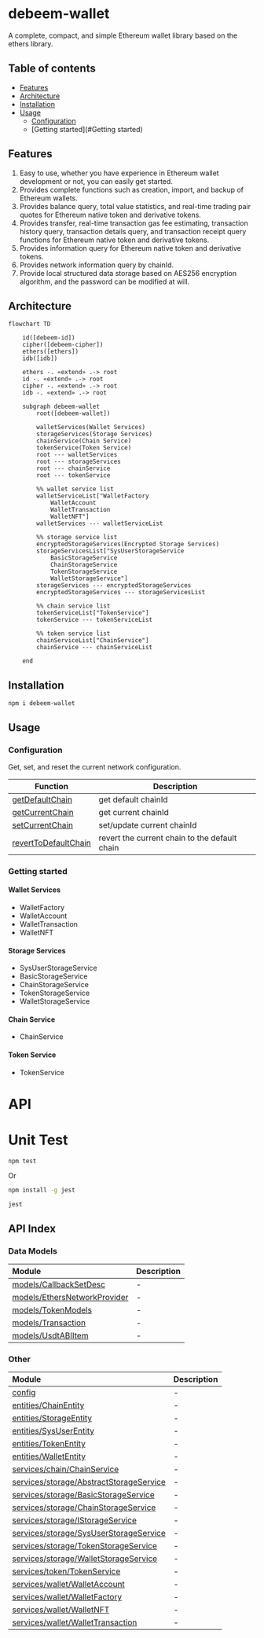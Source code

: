 # debeem-wallet

A complete, compact, and simple Ethereum wallet library based on the ethers library.

## Table of contents
- [Features](#Features)
- [Architecture](#Architecture)
- [Installation](#Installation)
- [Usage](#Usage)
  - [Configuration](#Configuration)
  - [Getting started](#Getting started)

## Features

1. Easy to use, whether you have experience in Ethereum wallet development or not, you can easily get started.
1. Provides complete functions such as creation, import, and backup of Ethereum wallets.
1. Provides balance query, total value statistics, and real-time trading pair quotes for Ethereum native token and derivative tokens.
1. Provides transfer, real-time transaction gas fee estimating, transaction history query, transaction details query, and transaction receipt query functions for Ethereum native token and derivative tokens.
1. Provides information query for Ethereum native token and derivative tokens.
1. Provides network information query by chainId.
1. Provide local structured data storage based on AES256 encryption algorithm, and the password can be modified at will.

## Architecture

```mermaid
flowchart TD

    id([debeem-id])
    cipher([debeem-cipher])
    ethers([ethers])
    idb([idb])

    ethers -. «extend» .-> root
    id -. «extend» .-> root
    cipher -. «extend» .-> root
    idb -. «extend» .-> root

    subgraph debeem-wallet
        root([debeem-wallet])

        walletServices(Wallet Services)
        storageServices(Storage Services)
        chainService(Chain Service)
        tokenService(Token Service)
        root --- walletServices
        root --- storageServices
        root --- chainService
        root --- tokenService

        %% wallet service list
        walletServiceList["WalletFactory
            WalletAccount
            WalletTransaction
            WalletNFT"]
        walletServices --- walletServiceList

        %% storage service list
        encryptedStorageServices(Encrypted Storage Services)
        storageServicesList["SysUserStorageService
            BasicStorageService
            ChainStorageService
            TokenStorageService
            WalletStorageService"]
        storageServices --- encryptedStorageServices
        encryptedStorageServices --- storageServicesList

        %% chain service list
        tokenServiceList["TokenService"]
        tokenService --- tokenServiceList

        %% token service list
        chainServiceList["ChainService"]
        chainService --- chainServiceList

    end
```

## Installation
```
npm i debeem-wallet
```

## Usage
### Configuration
Get, set, and reset the current network configuration.

| Function                                                 | Description                                   |
|----------------------------------------------------------|-----------------------------------------------|
| [getDefaultChain](config.md#getDefaultChain())           | get default chainId                           |
| [getCurrentChain](config.md#getCurrentChain())           | get current chainId                           |
| [setCurrentChain](config.md#setCurrentChain())           | set/update current chainId                    |
| [revertToDefaultChain](config.md#revertToDefaultChain()) | revert the current chain to the default chain |

### Getting started

#### Wallet Services
  - WalletFactory
  - WalletAccount
  - WalletTransaction
  - WalletNFT

#### Storage Services
  - SysUserStorageService
  - BasicStorageService
  - ChainStorageService
  - TokenStorageService
  - WalletStorageService

#### Chain Service
  - ChainService

#### Token Service
  - TokenService

# API

# Unit Test

```
npm test
```
Or

```bash
npm install -g jest

jest
```

## API Index

### Data Models

| Module | Description |
| :------ | :------ |
| [models/CallbackSetDesc](models/CallbackSetDesc.md) | - |
| [models/EthersNetworkProvider](models/EthersNetworkProvider.md) | - |
| [models/TokenModels](models/TokenModels.md) | - |
| [models/Transaction](models/Transaction.md) | - |
| [models/UsdtABIItem](models/UsdtABIItem.md) | - |

### Other

| Module | Description |
| :------ | :------ |
| [config](config.md) | - |
| [entities/ChainEntity](entities/ChainEntity.md) | - |
| [entities/StorageEntity](entities/StorageEntity.md) | - |
| [entities/SysUserEntity](entities/SysUserEntity.md) | - |
| [entities/TokenEntity](entities/TokenEntity.md) | - |
| [entities/WalletEntity](entities/WalletEntity.md) | - |
| [services/chain/ChainService](services/chain/ChainService.md) | - |
| [services/storage/AbstractStorageService](services/storage/AbstractStorageService.md) | - |
| [services/storage/BasicStorageService](services/storage/BasicStorageService/README.md) | - |
| [services/storage/ChainStorageService](services/storage/ChainStorageService.md) | - |
| [services/storage/IStorageService](services/storage/IStorageService.md) | - |
| [services/storage/SysUserStorageService](services/storage/SysUserStorageService.md) | - |
| [services/storage/TokenStorageService](services/storage/TokenStorageService.md) | - |
| [services/storage/WalletStorageService](services/storage/WalletStorageService.md) | - |
| [services/token/TokenService](services/token/TokenService.md) | - |
| [services/wallet/WalletAccount](services/wallet/WalletAccount.md) | - |
| [services/wallet/WalletFactory](services/wallet/WalletFactory.md) | - |
| [services/wallet/WalletNFT](services/wallet/WalletNFT.md) | - |
| [services/wallet/WalletTransaction](services/wallet/WalletTransaction.md) | - |
